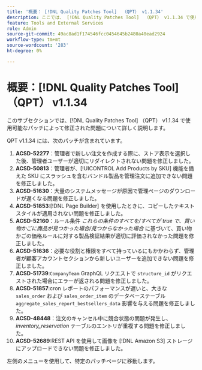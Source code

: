 ```yaml
---
title: '概要： [!DNL Quality Patches Tool]  （QPT） v1.1.34'
description: ここでは、 [!DNL Quality Patches Tool]  （QPT） v1.1.34 で使用可能なパッチによって修正された問題について詳しく説明します。
feature: Tools and External Services
role: Admin
source-git-commit: 49ac8ad1f174546fcc0454645b2480a40ead2924
workflow-type: tm+mt
source-wordcount: '283'
ht-degree: 0%

---
```


# 概要：[!DNL Quality Patches Tool] （QPT） v1.1.34

このサブセクションでは、[!DNL Quality Patches Tool] （QPT） v1.1.34 で使用可能なパッチによって修正された問題について詳しく説明します。

QPT v1.1.34 には、次のパッチが含まれています。

1. **ACSD-52277**：管理者で新しい注文を作成する際に、ストア表示を選択した後、管理者ユーザーが適切にリダイレクトされない問題を修正しました。
1. **ACSD-50813**：管理者が、[!UICONTROL Add Products by SKU] 機能を備えた SKU にスラッシュを含むバンドル製品を管理注文に追加できない問題を修正しました。
1. **ACSD-51630**：大量のシステムメッセージが原因で管理ページのダウンロードが遅くなる問題を修正しました。
1. **ACSD-51853**:[!DNL Page Builder] を使用したときに、コピーしたテキストスタイルが適用されない問題を修正しました。
1. **ACSD-52160**：ルール条件 *これらの条件のすべてを/すべてが true で、買い物かごに商品が見つかった場合/見つからなかった場合* に基づいて、買い物かごの価格ルールに対する製品検証結果が適切に評価されなかった問題を修正しました。
1. **ACSD-51636**：必要な役割と権限をすべて持っているにもかかわらず、管理者が顧客アカウントセクションから新しいユーザーを追加できない問題を修正しました。
1. **ACSD-51739**:`CompanyTeam` GraphQL リクエストで `structure_id` がリクエストされた場合にエラーが返される問題を修正しました。
1. **ACSD-51857**:cron レポートのパフォーマンスが遅いと、大きな `sales_order` および `sales_order_item` のデータベーステーブル `aggregate_sales_report_bestsellers_data` 影響を与える問題を修正しました。
1. **ACSD-48448**：注文のキャンセル中に競合状態の問題が発生し、*inventory_reservation* テーブルのエントリが重複する問題を修正しました。
1. **ACSD-52689**:REST API を使用して画像を [!DNL Amazon S3] ストレージにアップロードできない問題を修正しました。

左側のメニューを使用して、特定のパッチページに移動します。
